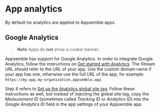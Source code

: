 # App analytics

By default no analytics are applied to Appsemble apps.

## Google Analytics

> **Note** Apps do **not** show a cookie banner.

Appsemble has support for Google Analytics. In order to integrate Google Analytics, follow the
instructions on [Get started with Analytics](https://support.google.com/analytics/answer/1008015).
The Stream URL should refer to the URL of your app. Use the custom domain name if your app has one,
otherwise use the full URL of the app, for example: `https://my-app.my-organization.appsemble.app`.

Step 4 refers to
[Set up the Analytics global site tag](https://support.google.com/analytics/answer/1008080). Follow
these instructions as well, but instead of injecting the global site tag, copy the _Measurement ID_
(sometimes called _Tracking ID_ or _Analytics ID_) into the _Google Analytics ID_ field in the app
settings of your Appsemble app.
